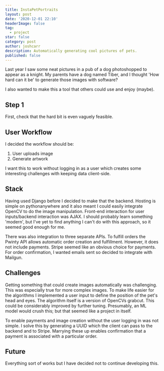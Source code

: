 ```yaml
---
title: InstaPetPortraits
layout: post
date: '2020-12-01 22:10'
headerImage: false
tag:
  - project
star: false
category: post
author: joshcarr
description: Automatically generating cool pictures of pets.
published: false
---
```


Last year I saw some neat pictures in a pub of a dog photoshopped to appear as a knight. My parents have a dog named Tiber, and I thought 'How hard can it be' to generate those images with software? 

I also wanted to make this a tool that others could use and enjoy (maybe).

## Step 1
First, check that the hard bit is even vaguely feasible.

## User Workflow
I decided the workflow should be:
1. User uploads image
2. Generate artwork

I want this to work without logging in as a user which creates some interesting challenges with keeping data client-side. 

## Stack
Having used Django before I decided to make that the backend. Hosting is simple on pythonanywhere and it also meant I could easily integrate OpenCV to do the image manipulation. Front-end interaction for user inputs/backend interaction was AJAX. I should probably learn something 'modern', but I've yet to find anything I can't do with this approach, so it seemed good enough for me.

There was also integration to three separate APIs. To fulfill orders the Pwinty API allows automatic order creation and fulfillment. However, it does not include payments. Stripe seemed like an obvious choice for payments. For order confirmation, I wanted emails sent so decided to integrate with Mailgun.

## Challenges
Getting something that could create images automatically was challenging. This was especially true for more complex images. To make life easier for the algorithms I implemented a user input to define the position of the pet's head and eyes. The algorithm itself is a version of OpenCVs grabcut. This could be considerably improved by further tuning. Presumably, an ML model would crush this; but that seemed like a project in itself.

To enable payments and image creation without the user logging in was not simple. I solve this by generating a UUID which the client can pass to the backend and to Stripe. Marrying these up enables confirmation that a payment is associated with a particular order. 

## Future
Everything sort of works but I have decided not to continue developing this. 



